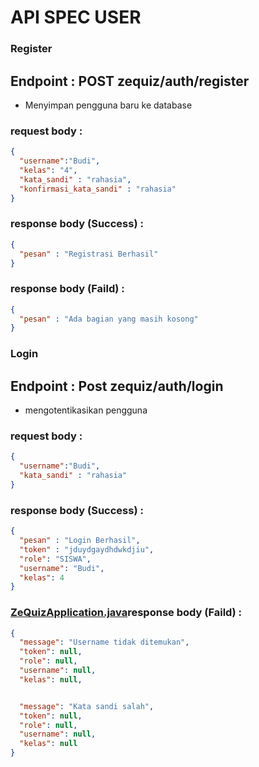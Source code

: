 # API SPEC USER

### Register

## Endpoint : POST zequiz/auth/register

- Menyimpan pengguna baru ke database

### request body :
```json
{
  "username":"Budi",
  "kelas": "4",
  "kata_sandi" : "rahasia",
  "konfirmasi_kata_sandi" : "rahasia"
}
```

### response body (Success) :
```json
{
  "pesan" : "Registrasi Berhasil"
}
```

### response body (Faild) :
```json
{
  "pesan" : "Ada bagian yang masih kosong"
}
```
### Login

## Endpoint : Post zequiz/auth/login

- mengotentikasikan pengguna

### request body :
```json
{
  "username":"Budi",
  "kata_sandi" : "rahasia"
}
```

### response body (Success) :
```json
{
  "pesan" : "Login Berhasil",
  "token" : "jduydgaydhdwkdjiu",
  "role": "SISWA",
  "username": "Budi",
  "kelas": 4
}
```

### [ZeQuizApplication.java](../src/main/java/com/example/ZeQuiz/ZeQuizApplication.java)response body (Faild) :
```json
{
  "message": "Username tidak ditemukan",
  "token": null,
  "role": null,
  "username": null,
  "kelas": null,


  "message": "Kata sandi salah",
  "token": null,
  "role": null,
  "username": null,
  "kelas": null
}
```
